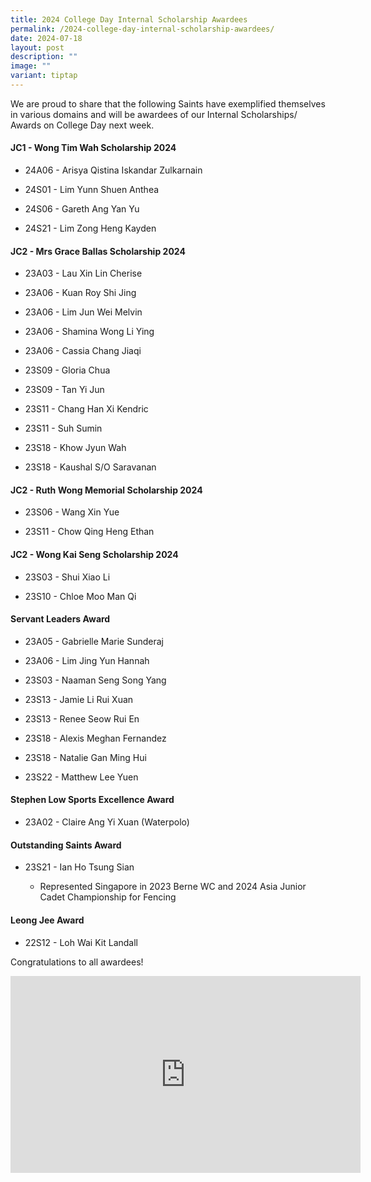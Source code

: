 ```yaml
---
title: 2024 College Day Internal Scholarship Awardees
permalink: /2024-college-day-internal-scholarship-awardees/
date: 2024-07-18
layout: post
description: ""
image: ""
variant: tiptap
---
```

<p>We are proud to share that the following Saints have exemplified themselves
in various domains and will be awardees of our Internal Scholarships/ Awards
on College Day next week.</p>
<p></p>
<h4>JC1 - Wong Tim Wah Scholarship 2024</h4>
<ul data-tight="true" class="tight">
<li>
<p>24A06 - Arisya Qistina Iskandar Zulkarnain</p>
</li>
<li>
<p>24S01 - Lim Yunn Shuen Anthea</p>
</li>
<li>
<p>24S06 - Gareth Ang Yan Yu</p>
</li>
<li>
<p>24S21 - Lim Zong Heng Kayden</p>
</li>
</ul>
<p></p>
<h4>JC2 - Mrs Grace Ballas Scholarship 2024</h4>
<ul data-tight="true" class="tight">
<li>
<p>23A03 - Lau Xin Lin Cherise</p>
</li>
<li>
<p>23A06 - Kuan Roy Shi Jing</p>
</li>
<li>
<p>23A06 - Lim Jun Wei Melvin</p>
</li>
<li>
<p>23A06 - Shamina Wong Li Ying</p>
</li>
<li>
<p>23A06 - Cassia Chang Jiaqi</p>
</li>
<li>
<p>23S09 - Gloria Chua</p>
</li>
<li>
<p>23S09 - Tan Yi Jun</p>
</li>
<li>
<p>23S11 - Chang Han Xi Kendric</p>
</li>
<li>
<p>23S11 - Suh Sumin</p>
</li>
<li>
<p>23S18 - Khow Jyun Wah</p>
</li>
<li>
<p>23S18 - Kaushal S/O Saravanan</p>
</li>
</ul>
<p></p>
<h4>JC2 - Ruth Wong Memorial Scholarship 2024</h4>
<ul data-tight="true" class="tight">
<li>
<p>23S06 - Wang Xin Yue</p>
</li>
<li>
<p>23S11 - Chow Qing Heng Ethan</p>
</li>
</ul>
<p></p>
<h4>JC2 - Wong Kai Seng Scholarship 2024</h4>
<ul data-tight="true" class="tight">
<li>
<p>23S03 - Shui Xiao Li</p>
</li>
<li>
<p>23S10 - Chloe Moo Man Qi</p>
</li>
</ul>
<p></p>
<h4>Servant Leaders Award</h4>
<blockquote>
<p></p>
</blockquote>
<ul data-tight="true" class="tight">
<li>
<p>23A05 - Gabrielle Marie Sunderaj</p>
</li>
<li>
<p>23A06 - Lim Jing Yun Hannah</p>
</li>
<li>
<p>23S03 - Naaman Seng Song Yang</p>
</li>
<li>
<p>23S13 - Jamie Li Rui Xuan</p>
</li>
<li>
<p>23S13 - Renee Seow Rui En</p>
</li>
<li>
<p>23S18 - Alexis Meghan Fernandez</p>
</li>
<li>
<p>23S18 - Natalie Gan Ming Hui</p>
</li>
<li>
<p>23S22 - Matthew Lee Yuen</p>
</li>
</ul>
<p></p>
<h4>Stephen Low Sports Excellence Award</h4>
<ul data-tight="true" class="tight">
<li>
<p>23A02 - Claire Ang Yi Xuan (Waterpolo)</p>
</li>
</ul>
<p></p>
<h4>Outstanding Saints Award</h4>
<ul data-tight="true" class="tight">
<li>
<p>23S21 - Ian Ho Tsung Sian</p>
<ul data-tight="true" class="tight">
<li>
<p>Represented Singapore in 2023 Berne WC and 2024 Asia Junior Cadet Championship
for Fencing</p>
</li>
</ul>
</li>
</ul>
<p></p>
<h4>Leong Jee Award</h4>
<ul data-tight="true" class="tight">
<li>
<p>22S12 - Loh Wai Kit Landall</p>
</li>
</ul>
<p></p>
<p>Congratulations to all awardees!</p>
<p></p>
<div class="iframe-wrapper">
<iframe height="315" width="560" allowfullscreen="true" frameborder="0" src="https://www.youtube.com/embed/p6o_gg-7fJQ?si=NMfgohheYwSjhxCv"></iframe>
</div>
<p></p>